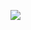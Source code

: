 [<img src="https://{your-account}.visualstudio.com/_apis/public/build/definitions/{guid}/{id}/badge"/>](https://{your-account}.visualstudio.com/{your-project}/_build/index?definitionId={id})
